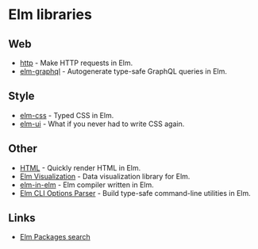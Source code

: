 # Elm libraries

## Web

- [http](https://github.com/elm/http) - Make HTTP requests in Elm.
- [elm-graphql](https://github.com/dillonkearns/elm-graphql/) - Autogenerate type-safe GraphQL queries in Elm.

## Style

- [elm-css](https://github.com/rtfeldman/elm-css) - Typed CSS in Elm.
- [elm-ui](https://github.com/mdgriffith/elm-ui) - What if you never had to write CSS again.

## Other

- [HTML](https://github.com/elm/html) - Quickly render HTML in Elm.
- [Elm Visualization](https://github.com/gampleman/elm-visualization) - Data visualization library for Elm.
- [elm-in-elm](https://github.com/elm-in-elm/compiler) - Elm compiler written in Elm.
- [Elm CLI Options Parser](https://github.com/dillonkearns/elm-cli-options-parser) - Build type-safe command-line utilities in Elm.

## Links

- [Elm Packages search](https://package.elm-lang.org/)
